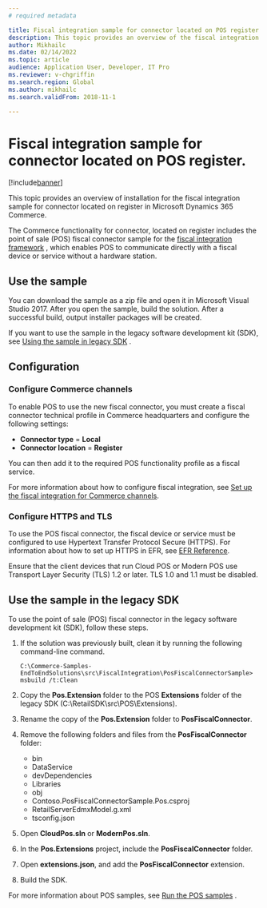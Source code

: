 ```yaml
---
# required metadata

title: Fiscal integration sample for connector located on POS register.
description: This topic provides an overview of the fiscal integration sample for connector, located on register in Microsoft Dynamics 365 Commerce.
author: Mikhailc
ms.date: 02/14/2022
ms.topic: article
audience: Application User, Developer, IT Pro
ms.reviewer: v-chgriffin
ms.search.region: Global
ms.author: mikhailc
ms.search.validFrom: 2018-11-1

---
```

# Fiscal integration sample for connector located on POS register. 

[!include[banner](../includes/banner.md)]

This topic provides an overview of installation for the fiscal integration sample for connector located on register in Microsoft Dynamics 365 Commerce.

The Commerce functionality for connector, located on register includes the point of sale (POS) fiscal connector sample for the [fiscal integration framework](fiscal-integration-for-retail-channel.md) , which enables POS to communicate directly with a fiscal device or service without a hardware station. 

## Use the sample

You can download the sample as a zip file and open it in Microsoft Visual Studio 2017. After you open the sample, build the solution. After a successful build, output installer packages will be created.

If you want to use the sample in the legacy software development kit (SDK), see [Using the sample in legacy SDK](pos-fiscal-connector-sample.md#Use-the-sample-in-the-legacy-SDK) .

## Configuration

### Configure Commerce channels

To enable POS to use the new fiscal connector, you must create a fiscal connector technical profile in Commerce headquarters and configure the following settings:

- **Connector type** = **Local**
- **Connector location** = **Register**

You can then add it  to the required POS functionality profile as a fiscal service.

For more information about how to configure fiscal integration, see [Set up the fiscal integration for Commerce channels](setting-up-fiscal-integration-for-retail-channel.md).

### Configure HTTPS and TLS

To use the POS fiscal connector, the fiscal device or service must be configured to use Hypertext Transfer Protocol Secure (HTTPS).
For information about how to set up HTTPS in EFR, see [EFR Reference](http://public.efsta.net/efr/).

Ensure that the client devices that run Cloud POS or Modern POS use Transport Layer Security (TLS) 1.2 or later. TLS 1.0 and 1.1 must be disabled.

## Use the sample in the legacy SDK
To use the point of sale (POS) fiscal connector in the legacy software development kit (SDK), follow these steps.

1. If the solution was previously built, clean it by running the following command-line command.

    ``` 
    C:\Commerce-Samples-EndToEndSolutions\src\FiscalIntegration\PosFiscalConnectorSample> msbuild /t:Clean
    ```

1. Copy the **Pos.Extension** folder to the POS **Extensions** folder of the legacy SDK (C:\RetailSDK\src\POS\Extensions).
1. Rename the copy of the **Pos.Extension** folder  to **PosFiscalConnector**.
1. Remove the following folders and files from the **PosFiscalConnector** folder:

    - bin
    - DataService
    - devDependencies
    - Libraries
    - obj
    - Contoso.PosFiscalConnectorSample.Pos.csproj
    - RetailServerEdmxModel.g.xml
    - tsconfig.json

1. Open **CloudPos.sln** or **ModernPos.sln**.
1. In the **Pos.Extensions** project, include the **PosFiscalConnector** folder.
1. Open **extensions.json**, and add the **PosFiscalConnector** extension.
1. Build the SDK.

For more information about POS samples, see [Run the POS samples](https://docs.microsoft.com/dynamics365/commerce/dev-itpro/pos-run-samples) .
